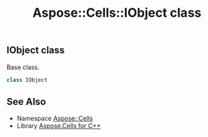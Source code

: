 ﻿---
title: Aspose::Cells::IObject class
linktitle: IObject
second_title: Aspose.Cells for C++ API Reference
description: 'Aspose::Cells::IObject class. Base class in C++.'
type: docs
weight: 9100
url: /cpp/aspose.cells/iobject/
---
## IObject class


Base class.

```cpp
class IObject
```

## See Also

* Namespace [Aspose::Cells](../)
* Library [Aspose.Cells for C++](../../)
